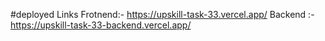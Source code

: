 #deployed Links
Frotnend:- https://upskill-task-33.vercel.app/
Backend :- https://upskill-task-33-backend.vercel.app/
